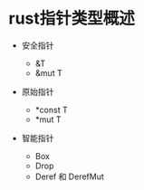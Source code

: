 # rust指针类型概述



- 安全指针
  - &T
  - &mut T

- 原始指针
  - *const T
  - *mut T

- 智能指针
  - Box
  - Drop
  - Deref 和 DerefMut